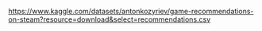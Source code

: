 https://www.kaggle.com/datasets/antonkozyriev/game-recommendations-on-steam?resource=download&select=recommendations.csv